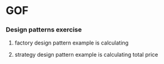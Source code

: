 # GOF

### Design patterns exercise

1. factory design pattern 
   example is calculating
   
2. strategy design pattern
   example is calculating total price

